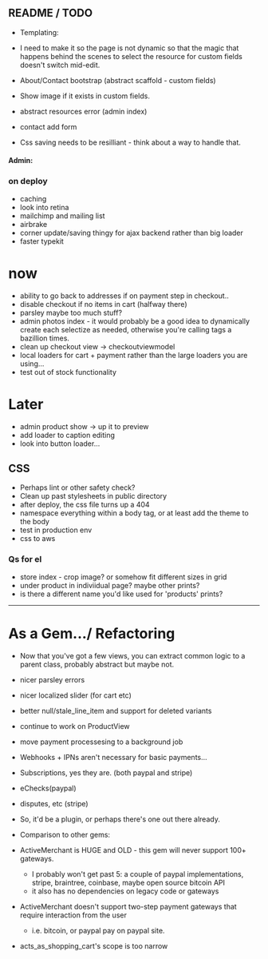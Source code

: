 
## README / TODO


- Templating:

- I need to make it so the page is not dynamic so that the magic that happens behind the scenes to
  select the resource for custom fields doesn't switch mid-edit.

- About/Contact bootstrap (abstract scaffold - custom fields)

- Show image if it exists in custom fields.

- abstract resources error (admin index)

- contact add form

- Css saving needs to be resilliant - think about a way to handle that.

#### Admin:


### on deploy
- caching
- look into retina
- mailchimp and mailing list
- airbrake
- corner update/saving thingy for ajax backend rather than big loader
- faster typekit
# now
- ability to go back to addresses if on payment step in checkout..
- disable checkout if no items in cart (halfway there)
- parsley maybe too much stuff?
- admin photos index - it would probably be a good idea to dynamically create each selectize as needed, otherwise you're calling tags a bazillion times.
- clean up checkout view -> checkoutviewmodel
- local loaders for cart + payment rather than the large loaders you are using...
- test out of stock functionality

# Later
- admin product show -> up it to preview
- add loader to caption editing
- look into button loader...

## CSS
- Perhaps lint or other safety check?
- Clean up past stylesheets in public directory
- after deploy, the css file turns up a 404
- namespace everything within a body tag, or at least add the theme to the body
- test in production env
- css to aws

### Qs for el
- store index - crop image?  or somehow fit different sizes in grid
- under product in indiviidual page?  maybe other prints?
- is there a different name you'd like used for 'products'  prints?



---


# As a Gem.../ Refactoring
- Now that you've got a few views, you can extract common logic to a parent class, probably abstract but maybe not.
- nicer parsley errors
- nicer localized slider (for cart etc)
- better null/stale_line_item and support for deleted variants
- continue to work on ProductView
- move payment processesing to a background job 
 
- Webhooks + IPNs aren't necessary for basic payments...
 - Subscriptions, yes they are. (both paypal and stripe)
 - eChecks(paypal)
 - disputes, etc (stripe)
 - So, it'd be a plugin, or perhaps there's one out there already. 
 
- Comparison to other gems:
 - ActiveMerchant is HUGE and OLD - this gem will never support 100+ gateways.  
   - I probably won't get past 5: a couple of paypal implementations, stripe, braintree, coinbase, maybe open source bitcoin API
   - it also has no dependencies on legacy code or gateways
 - ActiveMerchant doesn't support two-step payment gateways that require interaction from the user
   - i.e. bitcoin, or paypal pay on paypal site.

 - acts_as_shopping_cart's scope is too narrow